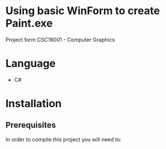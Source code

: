 # Using basic WinForm to create Paint.exe
Project form CSC16001 - Computer Graphics
# Language
- C#
# Installation

## Prerequisites
In order to compile this project you will need to:

